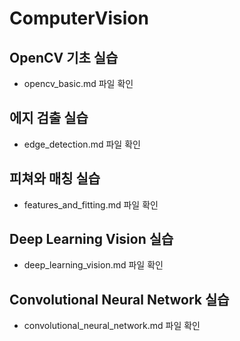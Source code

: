 # ComputerVision

## OpenCV 기초 실습
- opencv_basic.md 파일 확인

## 에지 검출 실습
- edge_detection.md 파일 확인

## 피쳐와 매칭 실습
- features_and_fitting.md 파일 확인

## Deep Learning Vision 실습
- deep_learning_vision.md 파일 확인

## Convolutional Neural Network 실습
- convolutional_neural_network.md 파일 확인

